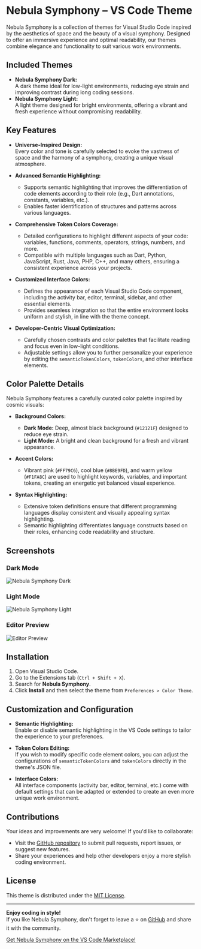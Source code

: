 # Nebula Symphony – VS Code Theme

Nebula Symphony is a collection of themes for Visual Studio Code inspired by the aesthetics of space and the beauty of a visual symphony. Designed to offer an immersive experience and optimal readability, our themes combine elegance and functionality to suit various work environments.

## Included Themes
- **Nebula Symphony Dark:**  
  A dark theme ideal for low-light environments, reducing eye strain and improving contrast during long coding sessions.
- **Nebula Symphony Light:**  
  A light theme designed for bright environments, offering a vibrant and fresh experience without compromising readability.

## Key Features

- **Universe-Inspired Design:**  
  Every color and tone is carefully selected to evoke the vastness of space and the harmony of a symphony, creating a unique visual atmosphere.

- **Advanced Semantic Highlighting:**  
  - Supports semantic highlighting that improves the differentiation of code elements according to their role (e.g., Dart annotations, constants, variables, etc.).  
  - Enables faster identification of structures and patterns across various languages.

- **Comprehensive Token Colors Coverage:**  
  - Detailed configurations to highlight different aspects of your code: variables, functions, comments, operators, strings, numbers, and more.  
  - Compatible with multiple languages such as Dart, Python, JavaScript, Rust, Java, PHP, C++, and many others, ensuring a consistent experience across your projects.

- **Customized Interface Colors:**  
  - Defines the appearance of each Visual Studio Code component, including the activity bar, editor, terminal, sidebar, and other essential elements.  
  - Provides seamless integration so that the entire environment looks uniform and stylish, in line with the theme concept.

- **Developer-Centric Visual Optimization:**  
  - Carefully chosen contrasts and color palettes that facilitate reading and focus even in low-light conditions.  
  - Adjustable settings allow you to further personalize your experience by editing the `semanticTokenColors`, `tokenColors`, and other interface elements.

## Color Palette Details

Nebula Symphony features a carefully curated color palette inspired by cosmic visuals:

- **Background Colors:**  
  - **Dark Mode:** Deep, almost black background (`#12121F`) designed to reduce eye strain.  
  - **Light Mode:** A bright and clean background for a fresh and vibrant appearance.

- **Accent Colors:**  
  - Vibrant pink (`#FF79C6`), cool blue (`#8BE9FD`), and warm yellow (`#F1FA8C`) are used to highlight keywords, variables, and important tokens, creating an energetic yet balanced visual experience.

- **Syntax Highlighting:**  
  - Extensive token definitions ensure that different programming languages display consistent and visually appealing syntax highlighting.
  - Semantic highlighting differentiates language constructs based on their roles, enhancing code readability and structure.

## Screenshots

### Dark Mode
![Nebula Symphony Dark](https://raw.githubusercontent.com/keeevdev/nebula-symphony/main/screenshots/code.png)

### Light Mode
![Nebula Symphony Light](https://raw.githubusercontent.com/keeevdev/nebula-symphony/main/screenshots/code1.png)

### Editor Preview
![Editor Preview](https://raw.githubusercontent.com/keeevdev/nebula-symphony/main/screenshots/screen.png)

## Installation

1. Open Visual Studio Code.
2. Go to the Extensions tab (`Ctrl + Shift + X`).
3. Search for **Nebula Symphony**.
4. Click **Install** and then select the theme from `Preferences > Color Theme`.

## Customization and Configuration

- **Semantic Highlighting:**  
  Enable or disable semantic highlighting in the VS Code settings to tailor the experience to your preferences.

- **Token Colors Editing:**  
  If you wish to modify specific code element colors, you can adjust the configurations of `semanticTokenColors` and `tokenColors` directly in the theme's JSON file.

- **Interface Colors:**  
  All interface components (activity bar, editor, terminal, etc.) come with default settings that can be adapted or extended to create an even more unique work environment.

## Contributions

Your ideas and improvements are very welcome! If you'd like to collaborate:
- Visit the [GitHub repository](https://github.com/keeevdev/nebula-symphony) to submit pull requests, report issues, or suggest new features.
- Share your experiences and help other developers enjoy a more stylish coding environment.

## License

This theme is distributed under the [MIT License](LICENSE).

---

**Enjoy coding in style!**  
If you like Nebula Symphony, don't forget to leave a ⭐ on [GitHub](https://github.com/keeevdev/nebula-symphony) and share it with the community.

[Get Nebula Symphony on the VS Code Marketplace!](https://marketplace.visualstudio.com/items?itemName=Keevdev.nebula-symphony)
